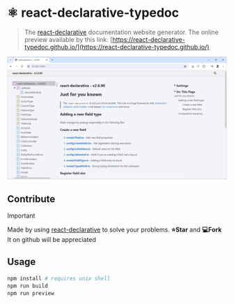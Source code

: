 # ⚛️ react-declarative-typedoc

> The [react-declarative](https://github.com/react-declarative/react-declarative) documentation website generator. The online preview available by this link: [https://react-declarative-typedoc.github.io/](https://react-declarative-typedoc.github.io/)

![screenshot](./assets/screenshot.png)

## Contribute

> [!IMPORTANT]
> Made by using [react-declarative](https://github.com/react-declarative/react-declarative) to solve your problems. **⭐Star** and **💻Fork** It on github will be appreciated

## Usage

```bash
npm install # requires unix shell
npm run build
npm run preview
```
